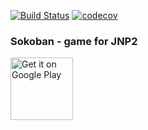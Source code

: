 [![Build Status](https://travis-ci.org/starsep/Sokoban.svg?branch=master)](https://travis-ci.org/starsep/Sokoban)
[![codecov](https://codecov.io/gh/starsep/Sokoban/branch/master/graph/badge.svg)](https://codecov.io/gh/starsep/Sokoban)

### Sokoban - game for JNP2

<a href="https://play.google.com/store/apps/details?id=com.starsep.sokoban.release" target="_blank">
<img src="https://play.google.com/intl/en_us/badges/images/generic/en-play-badge.png" alt="Get it on Google Play" height="100"/></a>
